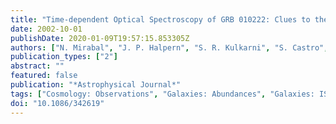```yaml
---
title: "Time-dependent Optical Spectroscopy of GRB 010222: Clues to the Gamma-Ray Burst Environment"
date: 2002-10-01
publishDate: 2020-01-09T19:57:15.853305Z
authors: ["N. Mirabal", "J. P. Halpern", "S. R. Kulkarni", "S. Castro", "J. S. Bloom", "S. G. Djorgovski", "T. J. Galama", "F. A. Harrison", "D. A. Frail", "P. A. Price", "D. E. Reichart", "H. Ebeling", "A. Bunker", "S. Dawson", "A. Dey", "H. Spinrad", "D. Stern"]
publication_types: ["2"]
abstract: ""
featured: false
publication: "*Astrophysical Journal*"
tags: ["Cosmology: Observations", "Galaxies: Abundances", "Galaxies: ISM", "Galaxies: Star Clusters", "Gamma Rays: Bursts", "Astrophysics"]
doi: "10.1086/342619"
---
```


